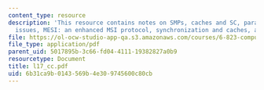 ```yaml
---
content_type: resource
description: 'This resource contains notes on SMPs, caches and SC, parallel I/O, cache
  issues, MESI: an enhanced MSI protocol, synchronization and caches, and store conditional.'
file: https://ol-ocw-studio-app-qa.s3.amazonaws.com/courses/6-823-computer-system-architecture-fall-2005/6b31ca9b0143569b4e309745600c80cb_l17_cc.pdf
file_type: application/pdf
parent_uid: 5017895b-3c66-fd04-4111-19382827a0b9
resourcetype: Document
title: l17_cc.pdf
uid: 6b31ca9b-0143-569b-4e30-9745600c80cb
---
```

